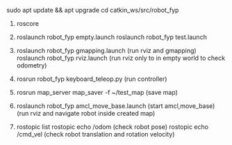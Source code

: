 sudo apt update && apt upgrade
cd catkin_ws/src/robot_fyp
1. roscore

2. roslaunch robot_fyp empty.launch
   roslaunch robot_fyp test.launch

3. roslaunch robot_fyp gmapping.launch        (run rviz and gmapping)
   roslaunch robot_fyp rviz.launch            (run rviz only to in empty world to check odometry)

4. rosrun robot_fyp keyboard_teleop.py        (run controller)

5. rosrun map_server map_saver -f ~/test_map  (save map)

6. roslaunch robot_fyp amcl_move_base.launch (start amcl,move_base) (run rviz and navigate robot inside created map)

7. rostopic list
   rostopic echo /odom     (check robot pose)
   rostopic echo /cmd_vel  (check robot translation and rotation velocity)
